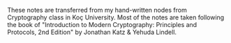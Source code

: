 These notes are transferred from my hand-written nodes from Cryptography class in Koç University. Most of the notes are taken following the book of "Introduction to Modern Cryptography: Principles and Protocols, 2nd Edition" by Jonathan Katz & Yehuda Lindell.